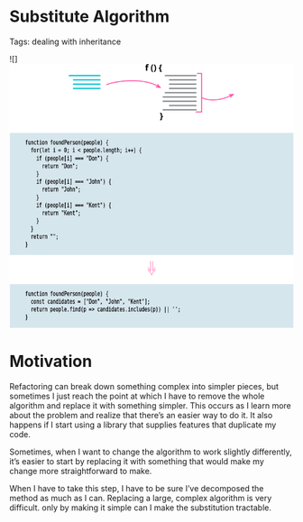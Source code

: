 # Substitute Algorithm

Tags: dealing with inheritance

![]![](img.png)

# Motivation

Refactoring can break down something complex into simpler pieces, but sometimes I just reach the 
point at which I have to remove the whole algorithm and replace it with something simpler. This 
occurs as I learn more about the problem and realize that there’s an easier way to do it. It also
happens if I start using a library that supplies features that duplicate my code. 

Sometimes, when I want to change the algorithm to work slightly differently, it’s easier to start
by replacing it with something that would make my change more
straightforward to make.

When I have to take this step, I have to be sure I’ve decomposed the method as much as I can. 
Replacing a large, complex algorithm is very difficult. only by making it simple can I make the
substitution tractable.
